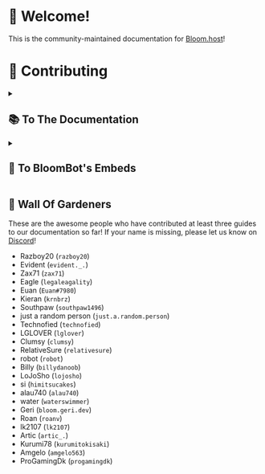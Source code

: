# 👋 Welcome! 
This is the community-maintained documentation for [Bloom.host](https://bloom.host)!

# 🌿 Contributing

<details>

<summary>

## 📚 To The Documentation

</summary>

You can help contribute to the Bloom.host documentation in one of two ways:

### Option #1:

You can also contribute to the docs directly by doing the following:

This method makes it easier to import the document(s) and to make sure that the formatting is correct and to make it
look the way you want it when it is imported.

1. Create a fork of the [GitHub Repository](https://github.com/Bloom-host/BloomDocs)
2. Optionally, create a new branch, such as `feature/my-changes` to make it easier to merge upstream changes.
3. Make edits to your fork of this repository.
   Note that there is a document format when creating new pages, see below for details.
4. Create a pull request to have the changes added into the repository.

**Note:** If you are adding new pages, be sure to add it into [`sidebars.js`](/sidebars.js) (located in the root of the
repo).

---

### Option #2:

You can write an article in a format you prefer and create a support ticket in
our [Discord server](https://discord.gg/bloom), and it will be converted over for you.
Note that documents in Markdown are preferred, however, Microsoft Word and Google Docs files can be accepted,
and they can be uploaded to the documentation.

---

### Document format:

When adding new pages to the documentation, be sure to use the document format.
The document format is listed below, and also listed in [`README.md`](/README.md) in the root of the repo.

```yaml

---
id: <id>
title: <title>
slug: <id>
hide_table_of_contents: true
sidebar_label: <sidebar title>
description: <short description>
---

... rest of the document ...
```

---

### Templates and formatting help:

There is a [Markdown template](https://raw.githubusercontent.com/Bloom-host/BloomDocs/master/docs/extras/template.md)
which has some examples of markdown-formatting elements (and how to use them) such as bold text, strikethrough, headings
and links.

You can also see [a formatted version of the template](https://docs.bloom.host/extras/template/) to see what the
formatted elements will look like when imported into the documentation website.

---

### Note

When contributing information, make sure that the information is useful and that you know what you are talking about. Do
not ramble or write useless information into articles as this is not helpful to users who may look at the wiki for
information about the user panel or information about running Minecraft servers.

---

</details>

<details>

<summary>

## 🤖 To BloomBot's Embeds

</summary>

You can also contribute to the embeds used by BloomBot in the [Discord](https://discord.gg/bloom) where a command is used, and it can provide
troubleshooting information or quick information to users such as those who are requesting support.

You can edit [`embeds.yml`](/embeds.yml) and this can be contributed along with documentation changes and can be
contributed in the same PR.

Here is the format of the embeds:
![img](https://raw.githubusercontent.com/Bloom-host/BloomDocs/master/static/discord/embed-help.png)

```yml
embed_name:
  # A list of aliases that can be used to call the command
  # You can also do the short format: aliases: ['embed_name_alias', 'another_alias']
  aliases:
    - 'embed_name_alias'
    - 'another_alias'
  # The text of the message
  text: 'Suspendisse vitae sem imperdiet suspicit magna sed'
  # The title of the embed
  title: 'Vestibulum luctus fermentum nisl'
  # The icon next to the title
  title-icon: '%guildicon%'
  # The thumbnail of the embed
  thumbnail: '%guildicon%'
  # The description of the embed. |+ keeps new lines, > does not
  description: |+
    Lorem [ipsum dolor](https://example.tld) `consectetur adpicing elit`. **Morbi id lorem turpis fascillisis**
    veneantis eget dapibus est. _Prasent sed_ est et ~~lectus secleisque~~ lacina.

    ```yaml
    natoque: "Vivamus dapibus ex id"
    tortor:
    - porta
    - gravida
    ```
  # A list of fields. Each can have a title, a description and whether they are inline
  fields:
    - title: 'Etiam magna nulla, sollicitudin necleo at'
      description: |+
        Etiam maximus augue at velit cornmcxio, eu suscipit
        nisl consequat. Aliquam sollicitudin metus quis justo
        aliquet, eu convallis sem porta. Praesent leo
        nunc, id sodales rugna placerat sed. Mauris
        dignissim pretium cma.
      inline: false
    - title: ''
      description: ''
      inline: false
    - title: 'Mauris dignissim pretium porta.'
      description: 'Etiam magna nulla, sollicitudn nec leo at.'
      inline: true
    - title: 'Etiam maximum augue'
      description: 'In hac habitssa platea'
      inline: true
    - title: 'Nulla molestie sapien sit'
      description: 'Prasend sed est et'
      inline: true
  # The image of the embed
  image: 'https://bloom.host/favicon/favicon-og.png'
  # The footer of the embed
  footer: 'Phasellus effictur dictum sem egel pretium'
  # A list of buttons. [ <display name>, <link>, <emoji>, <order> ] 
  buttons:
    - [ 'Label', 'https://example.tld', '1️⃣' ]
    - [ 'Label', 'https://example.tld', '2️⃣' ]
    - [ 'Label', 'https://example.tld', '3️⃣' ] 
```

Users with the `@Gardener` role can use the `!et` (embed test) command with YAML code to quickly test commands.

You can use these global placeholders anywhere: `%useravatar%`, `%guildicon%`

If you have any questions or concerns, please ask in our Discord!

Please note that changes are not instant and may take up to 24 hours to apply.

---

</details>

## 🦆 Wall Of Gardeners
These are the awesome people who have contributed at least three guides to our documentation so far!
If your name is missing, please let us know on [Discord](https://bloom.host/discord)!

- Razboy20 (`razboy20`)
- Evident (`evident._.`)
- Zax71 (`zax71`)
- Eagle (`legaleagality`)
- Euan (`Euan#7980`)
- Kieran (`krnbrz`)
- Southpaw (`southpaw1496`)
- just a random person (`just.a.random.person`)
- Technofied (`technofied`)
- LGLOVER (`lglover`)
- Clumsy (`clumsy`)
- RelativeSure (`relativesure`)
- robot (`robot`)
- Billy (`billydanoob`)
- LoJoSho (`lojosho`)
- si (`himitsucakes`)
- alau740 (`alau740`)
- water (`waterswimmer`)
- Geri (`bloom.geri.dev`)
- Roan (`roanv`)
- lk2107 (`lk2107`)
- Artic (`artic_.`)
- Kurumi78 (`kurumitokisaki`)
- Amgelo (`amgelo563`)
- ProGamingDk (`progamingdk`)
